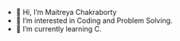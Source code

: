 - 👋 Hi, I’m Maitreya Chakraborty
- 👀 I’m interested in Coding and Problem Solving.
- 🌱 I’m currently learning C.

<!---
MaitreyaC04/MaitreyaC04 is a ✨ special ✨ repository because its `README.md` (this file) appears on your GitHub profile.
You can click the Preview link to take a look at your changes.
--->
